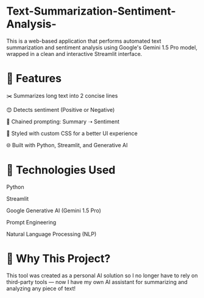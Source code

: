 # Text-Summarization-Sentiment-Analysis-
This is a web-based application that performs automated text summarization and sentiment analysis using Google's Gemini 1.5 Pro model, wrapped in a clean and interactive Streamlit interface.

# 🚀 Features

✂️ Summarizes long text into 2 concise lines

😊 Detects sentiment (Positive or Negative)

🔄 Chained prompting: Summary ➝ Sentiment

🎨 Styled with custom CSS for a better UI experience

🌐 Built with Python, Streamlit, and Generative AI

# 🧠 Technologies Used

Python

Streamlit

Google Generative AI (Gemini 1.5 Pro)

Prompt Engineering

Natural Language Processing (NLP)

# 📌 Why This Project?
This tool was created as a personal AI solution so I no longer have to rely on third-party tools — now I have my own AI assistant for summarizing and analyzing any piece of text!
